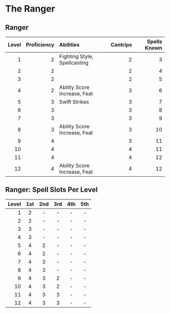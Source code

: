 # The Ranger

## Ranger

| Level | Proficiency | Abilities                    | Cantrips | Spells Known |
| ----: | ----------: | :--------------------------- | -------: | -----------: |
|     1 |           2 | Fighting Style, Spellcasting |        2 |            3 |
|     2 |           2 |                              |        2 |            4 |
|     3 |           2 |                              |        2 |            5 |
|     4 |           2 | Ability Score Increase, Feat |        3 |            6 |
|     5 |           3 | Swift Strikes                |        3 |            7 |
|     6 |           3 |                              |        3 |            8 |
|     7 |           3 |                              |        3 |            9 |
|     8 |           3 | Ability Score Increase, Feat |        3 |           10 |
|     9 |           4 |                              |        3 |           11 |
|    10 |           4 |                              |        4 |           11 |
|    11 |           4 |                              |        4 |           12 |
|    12 |           4 | Ability Score Increase, Feat |        4 |           12 |

## Ranger: Spell Slots Per Level

| Level | 1st | 2nd | 3rd | 4th | 5th |
| ----: | :-: | :-: | :-: | :-: | :-: |
|     1 |  2  |  -  |  -  |  -  |  -  |
|     2 |  2  |  -  |  -  |  -  |  -  |
|     3 |  3  |  -  |  -  |  -  |  -  |
|     4 |  3  |  -  |  -  |  -  |  -  |
|     5 |  4  |  2  |  -  |  -  |  -  |
|     6 |  4  |  2  |  -  |  -  |  -  |
|     7 |  4  |  3  |  -  |  -  |  -  |
|     8 |  4  |  3  |  -  |  -  |  -  |
|     9 |  4  |  3  |  2  |  -  |  -  |
|    10 |  4  |  3  |  2  |  -  |  -  |
|    11 |  4  |  3  |  3  |  -  |  -  |
|    12 |  4  |  3  |  3  |  -  |  -  |
